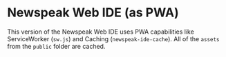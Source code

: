 # Newspeak Web IDE (as PWA)

This version of the Newspeak Web IDE uses PWA capabilities like ServiceWorker (`sw.js`) and Caching (`newspeak-ide-cache`). All of the `assets` from the `public` folder are cached.



